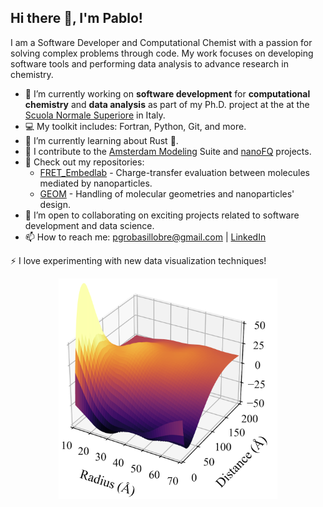 ## Hi there 👋, I'm Pablo!

I am a Software Developer and Computational Chemist with a passion for solving complex problems through code. My work focuses on developing software tools and performing data analysis to advance research in chemistry.

- 🔭 I’m currently working on **software development** for **computational chemistry** and **data analysis** as part of my Ph.D. project at the at the [Scuola Normale Superiore](https://www.sns.it/en) in Italy.
- 💻 My toolkit includes: Fortran, Python, Git, and more.
- 🌱 I’m currently learning about Rust 🦀.
- 💼 I contribute to the [Amsterdam Modeling](https://www.scm.com/) Suite and [nanoFQ](https://pubs.acs.org/doi/full/10.1021/acsphotonics.2c00761) projects.
- 📂 Check out my repositories:
  - [FRET_Embedlab](https://github.com/pgrobasillobre/FRET_Embedlab) - Charge-transfer evaluation between molecules mediated by nanoparticles.
  - [GEOM](https://github.com/pgrobasillobre/geom) - Handling of molecular geometries and nanoparticles' design.
- 🤝 I’m open to collaborating on exciting projects related to software development and data science.
- 📫 How to reach me: pgrobasillobre@gmail.com | [LinkedIn](https://www.linkedin.com/in/pablo-grobas-illobre-0290b0191/)

⚡ I love experimenting with new data visualization techniques!

<div align="center">
    <img src="images/fluorescence_enh.png" alt="Fluorescence Enhancement" width="350"/>
</div>
